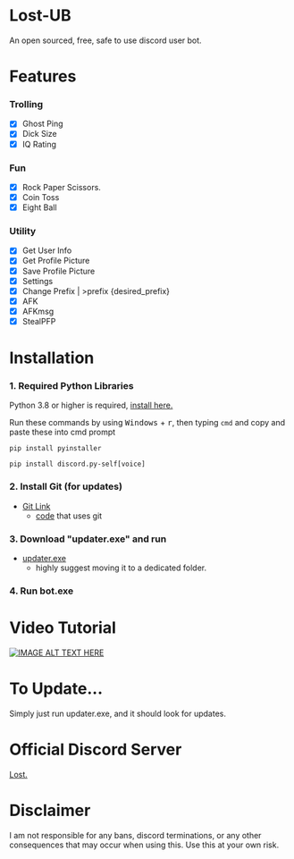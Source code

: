 # Lost-UB
 An open sourced, free, safe to use discord user bot.

# Features
### Trolling
- [x] Ghost Ping
- [x] Dick Size
- [x] IQ Rating

### Fun
- [x] Rock Paper Scissors.
- [x] Coin Toss
- [x] Eight Ball

### Utility
- [x] Get User Info
- [x] Get Profile Picture
- [x] Save Profile Picture
- [x] Settings
- [x] Change Prefix | >prefix {desired_prefix}
- [x] AFK
- [x] AFKmsg
- [x] StealPFP

# Installation
### 1. Required Python Libraries
Python 3.8 or higher is required, [install here.](https://www.python.org/)

Run these commands by using <kbd>Windows</kbd> + <kbd>r</kbd>, 
then typing `cmd` and copy and paste these into cmd prompt
```
pip install pyinstaller
```
```
pip install discord.py-self[voice]
```
### 2. Install Git (for updates)
- [Git Link](https://git-scm.com/downloads)
  - [code](https://github.com/L-o-s-t/Lost-UB/blob/main/updater.py) that uses git
### 3. Download "updater.exe" and run
- [updater.exe](https://github.com/L-o-s-t/Lost-UB/releases/download/v2.0/updater.exe)
  - highly suggest moving it to a dedicated folder.
### 4. Run bot.exe

# Video Tutorial
[![IMAGE ALT TEXT HERE](https://img.youtube.com/vi/Fmbia_6jrI0/0.jpg)](https://www.youtube.com/watch?v=Fmbia_6jrI0)

# To Update...
Simply just run updater.exe, and it should look for updates.

# Official Discord Server
[Lost.](https://discord.gg/CFNKjPPUbW)

# Disclaimer
I am not responsible for any bans, discord terminations, or any other consequences that may occur when using this.
Use this at your own risk.
